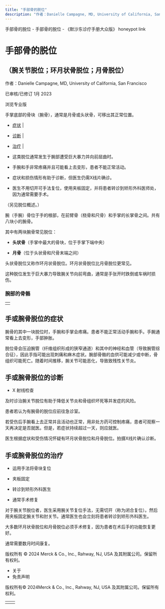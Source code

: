 ```yaml
---
title: "手部骨的脱位"
description: "作者：Danielle Campagne, MD, University of California, San Francisco"
---
```


﻿手部骨的脱位 \- 手部骨的脱位 \- 《默沙东诊疗手册大众版》 honeypot link

# 手部骨的脱位

## （腕关节脱位；环月状骨脱位；月骨脱位）

作者：Danielle Campagne, MD, University of California, San Francisco

已审核/已修订 1月 2023

浏览专业版

手掌底部的骨块（腕骨），通常是月骨或头状骨，可移出其正常位置。

- [症状](#症状_v13967669_zh) \|
- [诊断](#诊断_v13967674_zh) \|
- [治疗](#治疗_v13967683_zh) \|

- 这类脱位通常发生于腕部遭受巨大暴力并向前屈曲时。

- 手腕和手非常疼痛并且可能看上去变形，患者不能正常活动。

- 症状和损伤情形有助于诊断，但医生仍需X线片确诊。

- 医生不用切开可手法复位，使用夹板固定，并将患者转诊到矫形外科医师处，因为通常需要手术。


（另见脱位概述。）

腕（手腕）骨位于手的根部，在前臂骨（桡骨和尺骨）和手掌的长掌骨之间。共有八块小的腕骨。

其中有两块腕骨常见脱位：

- **头状骨**（手掌中最大的骨块，位于手掌下端中央）

- **月骨**（位于头状骨和尺骨末端之间）


头状骨脱位又称作环月状骨脱位。环月状骨脱位比月骨脱位更常见。

这种脱位发生于巨大暴力导致腕关节向前弯曲，通常是手张开时跌倒或车祸时损伤。

### 腕部的骨骼

|     |
| --- |
|  |

## 手或腕骨脱位的症状

腕骨的其中一块脱位时，手腕和手掌会疼痛。患者不能正常活动手腕和手。手腕通常看上去变形，手部肿胀。

脱位骨会压迫腕管（纤维组织形成的狭窄通道）和其中的神经和血管（导致腕管综合征），因此手指可能出现刺痛和麻木症状。腕部骨骼的血供可能减少或中断，骨组织可能死亡。随着时间推移，腕关节可能恶化，导致致残性关节炎。

## 手或腕骨脱位的诊断

- X 射线检查


及时诊治腕关节脱位有助于降低关节炎和骨组织坏死等并发症的风险。

患者若认为有腕骨的脱位应前往急诊室。

若受伤后手腕看上去正常并且活动也正常，用非处方药可控制疼痛，患者可观察一天再决定是否就医。但是，若症状持续超过一天，则应就医。

医生根据症状和受伤情况怀疑有环月状骨脱位和月骨脱位。拍摄X线片确认诊断。

## 手或腕骨脱位的治疗

- 运用手法将骨块复位

- 夹板固定

- 转诊到矫形外科医生

- 通常手术修复


对于腕关节脱位者，医生采用腕关节复位手法，无需切开（称为闭合复位）。然后用夹板固定腕关节和肘关节。通常医生也会立刻将患者转诊到矫形外科医生。

大多数环月状骨脱位和月骨脱位必须手术修复，因为患者在术后手的功能恢复更好。

通常需要数月时间康复。



版权所有 © 2024
Merck & Co., Inc., Rahway, NJ, USA 及其附属公司。保留所有权利。

- 关于
- 免责声明

版权所有© 2024Merck & Co., Inc., Rahway, NJ, USA 及其附属公司。保留所有权利。

|     |     |
| --- | --- |
|  |  |